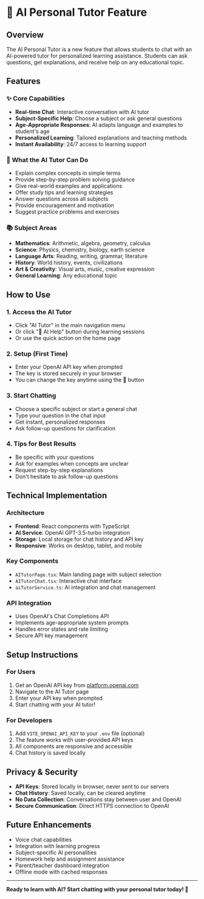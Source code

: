 # 🤖 AI Personal Tutor Feature

## Overview

The AI Personal Tutor is a new feature that allows students to chat with an AI-powered tutor for personalized learning assistance. Students can ask questions, get explanations, and receive help on any educational topic.

## Features

### ✨ **Core Capabilities**
- **Real-time Chat**: Interactive conversation with AI tutor
- **Subject-Specific Help**: Choose a subject or ask general questions
- **Age-Appropriate Responses**: AI adapts language and examples to student's age
- **Personalized Learning**: Tailored explanations and teaching methods
- **Instant Availability**: 24/7 access to learning support

### 🎯 **What the AI Tutor Can Do**
- Explain complex concepts in simple terms
- Provide step-by-step problem solving guidance
- Give real-world examples and applications
- Offer study tips and learning strategies
- Answer questions across all subjects
- Provide encouragement and motivation
- Suggest practice problems and exercises

### 📚 **Subject Areas**
- **Mathematics**: Arithmetic, algebra, geometry, calculus
- **Science**: Physics, chemistry, biology, earth science
- **Language Arts**: Reading, writing, grammar, literature
- **History**: World history, events, civilizations
- **Art & Creativity**: Visual arts, music, creative expression
- **General Learning**: Any educational topic

## How to Use

### 1. **Access the AI Tutor**
- Click "AI Tutor" in the main navigation menu
- Or click "🤖 AI Help" button during learning sessions
- Or use the quick action on the home page

### 2. **Setup (First Time)**
- Enter your OpenAI API key when prompted
- The key is stored securely in your browser
- You can change the key anytime using the 🔑 button

### 3. **Start Chatting**
- Choose a specific subject or start a general chat
- Type your question in the chat input
- Get instant, personalized responses
- Ask follow-up questions for clarification

### 4. **Tips for Best Results**
- Be specific with your questions
- Ask for examples when concepts are unclear
- Request step-by-step explanations
- Don't hesitate to ask follow-up questions

## Technical Implementation

### **Architecture**
- **Frontend**: React components with TypeScript
- **AI Service**: OpenAI GPT-3.5-turbo integration
- **Storage**: Local storage for chat history and API key
- **Responsive**: Works on desktop, tablet, and mobile

### **Key Components**
- `AITutorPage.tsx`: Main landing page with subject selection
- `AITutorChat.tsx`: Interactive chat interface
- `aiTutorService.ts`: AI integration and chat management

### **API Integration**
- Uses OpenAI's Chat Completions API
- Implements age-appropriate system prompts
- Handles error states and rate limiting
- Secure API key management

## Setup Instructions

### **For Users**
1. Get an OpenAI API key from [platform.openai.com](https://platform.openai.com/api-keys)
2. Navigate to the AI Tutor page
3. Enter your API key when prompted
4. Start chatting with your AI tutor!

### **For Developers**
1. Add `VITE_OPENAI_API_KEY` to your `.env` file (optional)
2. The feature works with user-provided API keys
3. All components are responsive and accessible
4. Chat history is saved locally

## Privacy & Security

- **API Keys**: Stored locally in browser, never sent to our servers
- **Chat History**: Saved locally, can be cleared anytime
- **No Data Collection**: Conversations stay between user and OpenAI
- **Secure Communication**: Direct HTTPS connection to OpenAI

## Future Enhancements

- Voice chat capabilities
- Integration with learning progress
- Subject-specific AI personalities
- Homework help and assignment assistance
- Parent/teacher dashboard integration
- Offline mode with cached responses

---

**Ready to learn with AI? Start chatting with your personal tutor today! 🚀**